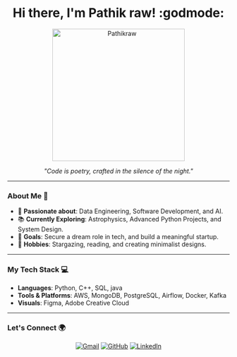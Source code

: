 <h1 align="center">Hi there, I'm Pathik raw! :godmode:</h1>

<p align="center">
  <img src="https://count.getloli.com/@Pathikraw?name=Pathikraw&theme=random&padding=7&offset=0&align=top&scale=1&pixelated=1&darkmode=auto" alt="Pathikraw" width="300">
</p>

<p align="center">
  <em>"Code is poetry, crafted in the silence of the night."</em>
</p>

---

### About Me 🌸

- 🌟 **Passionate about**: Data Engineering, Software Development, and AI.
- 📚 **Currently Exploring**: Astrophysics, Advanced Python Projects, and System Design.
- 🎯 **Goals**: Secure a dream role in tech, and build a meaningful startup.
- 🌌 **Hobbies**: Stargazing, reading, and creating minimalist designs.

---

### My Tech Stack 💻

- **Languages**: Python, C++, SQL, java 
- **Tools & Platforms**: AWS, MongoDB, PostgreSQL, Airflow, Docker, Kafka
- **Visuals**: Figma, Adobe Creative Cloud  

---

### Let's Connect 🌍

<p align="center">
   <a href="https://mailto:prsaurav@iitkgp.ac.in"><img src="https://img.shields.io/badge/GitHub-181717?style=for-the-badge&logo=gmail&logoColor=red" alt="Gmail"></a>
  <a href="https://github.com/Pathikraw"><img src="https://img.shields.io/badge/GitHub-181717?style=for-the-badge&logo=github&logoColor=white" alt="GitHub"></a>
  <a href="https://www.linkedin.com/in/pathik-raw-saurav/"><img src="https://img.shields.io/badge/LinkedIn-0A66C2?style=for-the-badge&logo=linkedin&logoColor=white" alt="LinkedIn"></a>
</p>
